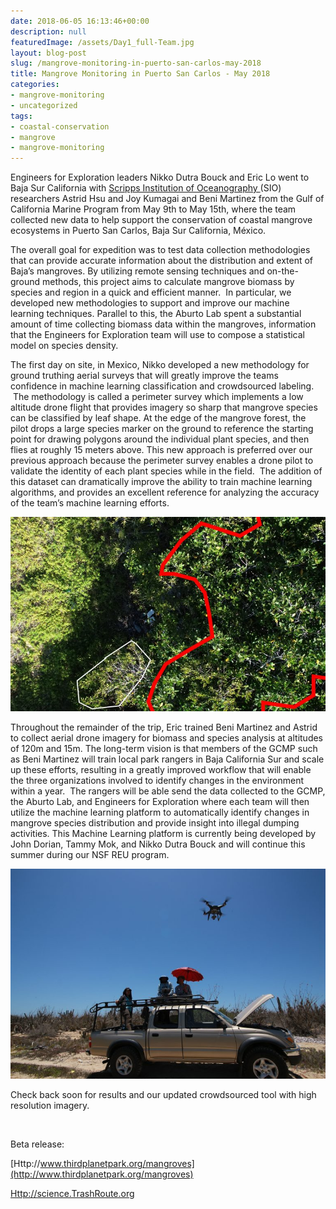 ```yaml
---
date: 2018-06-05 16:13:46+00:00
description: null
featuredImage: /assets/Day1_full-Team.jpg
layout: blog-post
slug: /mangrove-monitoring-in-puerto-san-carlos-may-2018
title: Mangrove Monitoring in Puerto San Carlos - May 2018
categories:
- mangrove-monitoring
- uncategorized
tags:
- coastal-conservation
- mangrove
- mangrove-monitoring
---
```


Engineers for Exploration leaders Nikko Dutra Bouck and Eric Lo went to Baja Sur California with [Scripps Institution of Oceanography ](https://scripps.ucsd.edu/)(SIO) researchers Astrid Hsu and Joy Kumagai and Beni Martinez from the Gulf of California Marine Program from May 9th to May 15th, where the team collected new data to help support the conservation of coastal mangrove ecosystems in Puerto San Carlos, Baja Sur California, México.  

The overall goal for expedition was to test data collection methodologies that can provide accurate information about the distribution and extent of Baja’s mangroves. By utilizing remote sensing techniques and on-the-ground methods, this project aims to calculate mangrove biomass by species and region in a quick and efficient manner.  In particular, we developed new methodologies to support and improve our machine learning techniques. Parallel to this, the Aburto Lab spent a substantial amount of time collecting biomass data within the mangroves, information that the Engineers for Exploration team will use to compose a statistical model on species density. 

<!-- [previous approach](http://gulfprogram.ucsd.edu/general/mangroves-from-above-and-below/) http://gulfprogram.ucsd.edu/general/mangroves-from-above-and-below/ -->
The first day on site, in Mexico, Nikko developed a new methodology for ground truthing aerial surveys that will greatly improve the teams confidence in machine learning classification and crowdsourced labeling.  The methodology is called a perimeter survey which implements a low altitude drone flight that provides imagery so sharp that mangrove species can be classified by leaf shape. At the edge of the mangrove forest, the pilot drops a large species marker on the ground to reference the starting point for drawing polygons around the individual plant species, and then flies at roughly 15 meters above. This new approach is preferred over our previous approach because the perimeter survey enables a drone pilot to validate the identity of each plant species while in the field.  The addition of this dataset can dramatically improve the ability to train machine learning algorithms, and provides an excellent reference for analyzing the accuracy of the team’s machine learning efforts.

![Labeled Perimeter Survey Sample](/assets/labeled_survey-768x474.jpg)


Throughout the remainder of the trip, Eric trained Beni Martinez and Astrid to collect aerial drone imagery for biomass and species analysis at altitudes of 120m and 15m. The long-term vision is that members of the GCMP such as Beni Martinez will train local park rangers in Baja California Sur and scale up these efforts, resulting in a greatly improved workflow that will enable the three organizations involved to identify changes in the environment within a year.  The rangers will be able send the data collected to the GCMP, the Aburto Lab, and Engineers for Exploration where each team will then utilize the machine learning platform to automatically identify changes in mangrove species distribution and provide insight into illegal dumping activities. This Machine Learning platform is currently being developed by John Dorian, Tammy Mok, and Nikko Dutra Bouck and will continue this summer during our NSF REU program.


![Photo by: Nikko Dutra Bouck](/assets/IMG_9989-768x512.jpg)


Check back soon for results and our updated crowdsourced tool with high resolution imagery.

 

Beta release:

[Http://www.thirdplanetpark.org/mangroves](http://www.thirdplanetpark.org/mangroves)

[Http://science.TrashRoute.org](http://science.trashroute.org)
